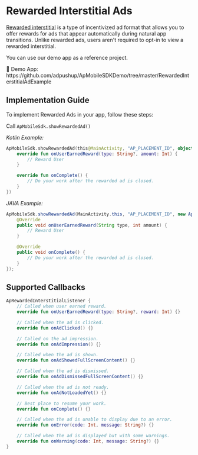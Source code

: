 # Rewarded Interstitial Ads

[Rewarded interstitial](https://support.google.com/admanager/answer/7386053) is a type of incentivized ad format that allows you to offer rewards for ads that appear automatically during natural app transitions. Unlike rewarded ads, users aren't required to opt-in to view a rewarded interstitial.

You can use our demo app as a reference project.

<aside>
📎 Demo App: https://github.com/adpushup/ApMobileSDKDemo/tree/master/RewardedInterstitialAdExample

</aside>

## Implementation Guide

To implement Rewarded Ads in your app, follow these steps:

Call `ApMobileSdk.showRewardedAd()` 

*Kotlin Example:*

```kotlin
ApMobileSdk.showRewardedAd(this@MainActivity, "AP_PLACEMENT_ID", object : ApRewardedListener{
	override fun onUserEarnedReward(type: String?, amount: Int) {
		// Reward User
    }

    override fun onComplete() {
		// Do your work after the rewarded ad is closed.
    }
})
```

*JAVA Example:*

```java
ApMobileSdk.showRewardedAd(MainActivity.this, "AP_PLACEMENT_ID", new ApRewardedListener() {
	@Override
    public void onUserEarnedReward(String type, int amount) {
		// Reward User
    }

    @Override
    public void onComplete() {
		// Do your work after the rewarded ad is closed.
    }
});
```

## Supported Callbacks

```kotlin
ApRewardedInterstitialListener {
	// Called when user earned reward.
	override fun onUserEarnedReward(type: String?, reward: Int) {}

	// Called when the ad is clicked.
	override fun onAdClicked() {}

	// Called on the ad impression.
	override fun onAdImpression() {}

	// Called when the ad is shown.
	override fun onAdShowedFullScreenContent() {}

	// Called when the ad is dismissed.
	override fun onAdDismissedFullScreenContent() {}

	// Called when the ad is not ready.
	override fun onAdNotLoadedYet() {}

	// Best place to resume your work.
	override fun onComplete() {}

	// Called when the ad is unable to display due to an error.
	override fun onError(code: Int, message: String?) {}

	// Called when the ad is displayed but with some warnings.
	override fun onWarning(code: Int, message: String?) {}
}
```